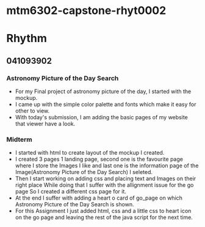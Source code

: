 # mtm6302-capstone-rhyt0002
# Rhythm
## 041093902
### Astronomy Picture of the Day Search
- For my Final project of astronomy picture of the day, I started with the mockup.
- I came up with the simple color palette and fonts which make it easy for other to view.
- With today's submission, I am adding the basic pages of my website that viewer have a look.
### Midterm
- I started with html to create layout of the mockup I created.
- I created 3 pages 1 landing page, second one is the favourite page where I store the Images I like and last one is the information page of the Image(Astronomy Picture of the Day Search) I seleted.
- Then I start working on adding css and placing text and Images on their right place While doing that I suffer with the allignment issue for the go page So I created a different css page for it.
- At the end I suffer with adding a heart o card of go_page on which Astronomy Picture of the Day Search is shown.
- For this Assignment I just added html, css and a little css to heart icon on the go page and leaving the rest of the java script for the next time.
